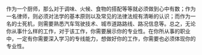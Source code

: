 作为一个厨师，那么对于调味、火候、食物的搭配等等就必须做到心中有数；作为一名律师，则必须对法学的基本原则以及常见的法律法规有清晰的认识；而作为一名的士死机，则需要熟悉汽车驾驶技术、城市道路路线、路况信息等。总之，无论你从事什么样的工作，对于该工作，你需要展示你的专业性。在你所从事的职业中，一定有你需要深入学习的专线能力，想做好你的工作，你需要也必须体现你的专业性。

